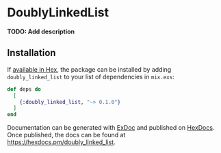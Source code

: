 # DoublyLinkedList

**TODO: Add description**

## Installation

If [available in Hex](https://hex.pm/docs/publish), the package can be installed
by adding `doubly_linked_list` to your list of dependencies in `mix.exs`:

```elixir
def deps do
  [
    {:doubly_linked_list, "~> 0.1.0"}
  ]
end
```

Documentation can be generated with [ExDoc](https://github.com/elixir-lang/ex_doc)
and published on [HexDocs](https://hexdocs.pm). Once published, the docs can
be found at <https://hexdocs.pm/doubly_linked_list>.

